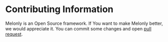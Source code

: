 # Contributing Information

Melonly is an Open Source framework. If You want to make Melonly better, we would appreciate it. You can commit some changes and open [pull request](https://docs.github.com/en/pull-requests/collaborating-with-pull-requests/proposing-changes-to-your-work-with-pull-requests/about-pull-requests).
